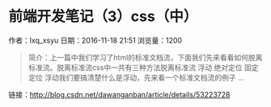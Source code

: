 # 前端开发笔记（3）css（中）
作者：lxq_xsyu
日期：2016-11-18 21:51
浏览量：1200
> 简介：上一篇中我们学习了html的标准文档流，下面我们先来看看如何脱离标准流。脱离标准流css中一共有三种方法脱离标准流
浮动
绝对定位
固定定位
浮动我们要搞清楚什么是浮动，先来看一个标准文档流的例子
 ...

 链接：http://blog.csdn.net/dawanganban/article/details/53223728
